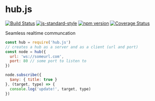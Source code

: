 # hub.js
[![Build Status](https://travis-ci.org/vigour-io/hub.js.svg?branch=master)](https://travis-ci.org/vigour-io/hub.js)
[![js-standard-style](https://img.shields.io/badge/code%20style-standard-brightgreen.svg)](http://standardjs.com/)
[![npm version](https://badge.fury.io/js/hub.js.svg)](https://badge.fury.io/js/hub.js)
[![Coverage Status](https://coveralls.io/repos/github/vigour-io/hub.js/badge.svg?branch=master)](https://coveralls.io/github/vigour-io/hub.js?branch=master)

Seamless realtime communcation

```javascript
const hub = require('hub.js')
// creates a hub as a server and as a client (url and port)
const node = hub({
  url: 'ws://someurl.com',
  port: 80 // some port to listen to
})

node.subscribe({
  $any: { title: true }
}, (target, type) => {
  console.log('update!', target, type)
})
```
